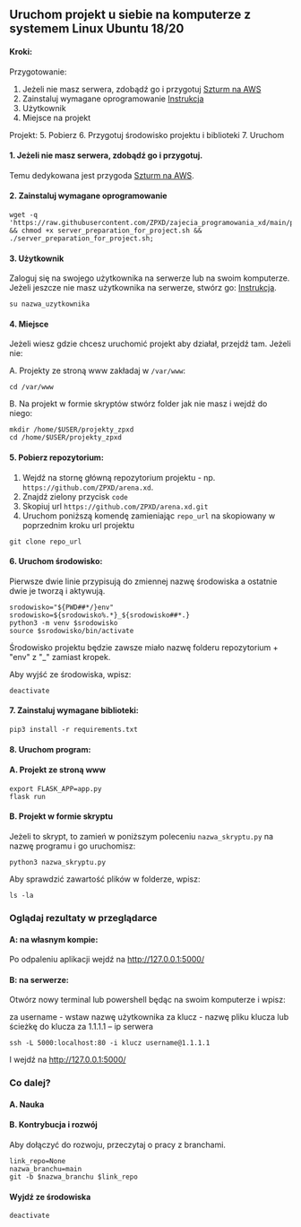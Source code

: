 ## Uruchom projekt u siebie na komputerze z systemem Linux Ubuntu 18/20

#### Kroki:

Przygotowanie:
1. Jeżeli nie masz serwera, zdobądź go i przygotuj [Szturm na AWS](https://github.com/ZPXD/flaga)
2. Zainstaluj wymagane oprogramowanie [Instrukcja](https://github.com/ZPXD/zajecia_programowania_xd/blob/main/przydatne/przygotuj_linuxa_na_projekt.sh)
3. Użytkownik []()
4. Miejsce na projekt []()

Projekt:
5. Pobierz
6. Przygotuj środowisko projektu i biblioteki
7. Uruchom

#### 1. Jeżeli nie masz serwera, zdobądź go i przygotuj.
Temu dedykowana jest przygoda [Szturm na AWS](https://github.com/ZPXD/flaga).

#### 2. Zainstaluj wymagane oprogramowanie
```
wget -q 'https://raw.githubusercontent.com/ZPXD/zajecia_programowania_xd/main/przydatne/server_preparation_for_project.sh' && chmod +x server_preparation_for_project.sh && ./server_preparation_for_project.sh;
```
#### 3. Użytkownik
Zaloguj się na swojego użytkownika na serwerze lub na swoim komputerze. Jeżeli jeszcze nie masz użytkownika na serwerze, stwórz go: [Instrukcja](https://github.com/ZPXD/zajecia_programowania_xd/blob/main/przydatne/linux_uzytkownik.md).
```
su nazwa_uzytkownika
```

#### 4. Miejsce
Jeżeli wiesz gdzie chcesz uruchomić projekt aby działał, przejdź tam. Jeżeli nie:

A. Projekty ze stroną www zakładaj w `/var/www`:
```
cd /var/www
``` 
B. Na projekt w formie skryptów stwórz folder jak nie masz i wejdź do niego:
```
mkdir /home/$USER/projekty_zpxd
cd /home/$USER/projekty_zpxd
```

#### 5. Pobierz repozytorium:

1. Wejdź na stornę główną repozytorium projektu - np. `https://github.com/ZPXD/arena.xd`.
2. Znajdź zielony przycisk `code`
3. Skopiuj url `https://github.com/ZPXD/arena.xd.git`
4. Uruchom poniższą komendę zamieniając `repo_url` na skopiowany w poprzednim kroku url projektu
```
git clone repo_url
```

#### 6. Uruchom środowisko:

Pierwsze dwie linie przypisują do zmiennej nazwę środowiska a ostatnie dwie je tworzą i aktywują.

```
srodowisko="${PWD##*/}env"
srodowisko=${srodowisko%.*}_${srodowisko##*.}
python3 -m venv $srodowisko
source $srodowisko/bin/activate
```

Środowisko projektu będzie zawsze miało nazwę folderu repozytorium + "env" z "_" zamiast kropek.

Aby wyjść ze środowiska, wpisz:
```
deactivate
```

#### 7. Zainstaluj wymagane biblioteki:
```
pip3 install -r requirements.txt
```

#### 8. Uruchom program:

#### A. Projekt ze stroną www
```
export FLASK_APP=app.py
flask run
```

#### B. Projekt w formie skryptu

Jeżeli to skrypt, to zamień w poniższym poleceniu `nazwa_skryptu.py` na nazwę programu i go uruchomisz:
```
python3 nazwa_skryptu.py
```
Aby sprawdzić zawartość plików w folderze, wpisz:
```
ls -la
```

### Oglądaj rezultaty w przeglądarce

#### A: na własnym kompie:

Po odpaleniu aplikacji wejdź na http://127.0.0.1:5000/

#### B: na serwerze:

Otwórz nowy terminal lub powershell będąc na swoim komputerze i wpisz:

za username -  wstaw nazwę użytkownika
za klucz - nazwę pliku klucza lub ścieżkę do klucza
za 1.1.1.1 – ip serwera
```
ssh -L 5000:localhost:80 -i klucz username@1.1.1.1
```

I wejdź na http://127.0.0.1:5000/

### Co dalej?

#### A. Nauka


#### B. Kontrybucja i rozwój

Aby dołączyć do rozwoju, przeczytaj o pracy z branchami.

```
link_repo=None
nazwa_branchu=main
git -b $nazwa_branchu $link_repo
```



#### Wyjdź ze środowiska
```
deactivate
```
